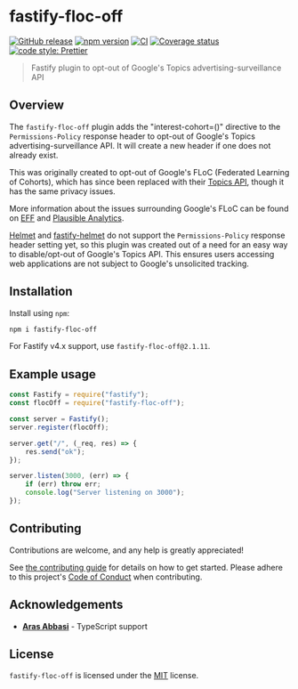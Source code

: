 # fastify-floc-off

[![GitHub release](https://img.shields.io/github/release/Fdawgs/fastify-floc-off.svg)](https://github.com/Fdawgs/fastify-floc-off/releases/latest/)
[![npm version](https://img.shields.io/npm/v/fastify-floc-off)](https://npmjs.com/package/fastify-floc-off)
[![CI](https://github.com/Fdawgs/fastify-floc-off/actions/workflows/ci.yml/badge.svg?branch=main)](https://github.com/Fdawgs/fastify-floc-off/actions/workflows/ci.yml)
[![Coverage status](https://coveralls.io/repos/github/Fdawgs/fastify-floc-off/badge.svg?branch=main)](https://coveralls.io/github/Fdawgs/fastify-floc-off?branch=main)
[![code style: Prettier](https://img.shields.io/badge/code_style-prettier-ff69b4.svg?style=flat)](https://github.com/prettier/prettier)

> Fastify plugin to opt-out of Google's Topics advertising-surveillance API

## Overview

The `fastify-floc-off` plugin adds the "interest-cohort=()" directive to the `Permissions-Policy` response header to opt-out of Google's Topics advertising-surveillance API. It will create a new header if one does not already exist.

This was originally created to opt-out of Google's FLoC (Federated Learning of Cohorts), which has since been replaced with their [Topics API](https://github.com/patcg-individual-drafts/topics), though it has the same privacy issues.

More information about the issues surrounding Google's FLoC can be found on [EFF](https://eff.org/deeplinks/2021/03/googles-floc-terrible-idea) and [Plausible Analytics](https://plausible.io/blog/google-floc).

[Helmet](https://github.com/helmetjs/helmet) and [fastify-helmet](https://github.com/fastify/fastify-helmet) do not support the `Permissions-Policy` response header setting yet, so this plugin was created out of a need for an easy way to disable/opt-out of Google's Topics API. This ensures users accessing web applications are not subject to Google's unsolicited tracking.

## Installation

Install using `npm`:

```bash
npm i fastify-floc-off
```

For Fastify v4.x support, use `fastify-floc-off@2.1.11`.

## Example usage

```js
const Fastify = require("fastify");
const flocOff = require("fastify-floc-off");

const server = Fastify();
server.register(flocOff);

server.get("/", (_req, res) => {
	res.send("ok");
});

server.listen(3000, (err) => {
	if (err) throw err;
	console.log("Server listening on 3000");
});
```

## Contributing

Contributions are welcome, and any help is greatly appreciated!

See [the contributing guide](https://github.com/Fdawgs/.github/blob/main/CONTRIBUTING.md) for details on how to get started.
Please adhere to this project's [Code of Conduct](https://github.com/Fdawgs/.github/blob/main/CODE_OF_CONDUCT.md) when contributing.

## Acknowledgements

- [**Aras Abbasi**](https://github.com/uzlopak) - TypeScript support

## License

`fastify-floc-off` is licensed under the [MIT](./LICENSE) license.
